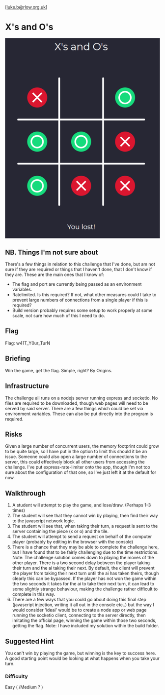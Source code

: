 
[luke.b@rlow.org.uk]
# X's and O's
![Image of game board](https://github.com/RedOrigins/ccc-xs-and-os/blob/master/src/image.png)
## NB. Things I'm not sure about

There's a few things in relation to this challenge that I've done, but am not sure if they are required or things that I haven't done, that I don't know if they are. These are the main ones that I know of:
* The flag and port are currently being passed as an environment variables.
* Ratelimited. Is this required? If not, what other measures could I take to prevent large numbers of connections from a single player if this is required?
* Build version probably requires some setup to work properly at some scale, not sure how much of this I need to do.
## Flag
Flag: w41T_Y0ur_TurN
## Briefing
Win the game, get the flag. Simple, right?
By Origins.
## Infrastructure
The challenge all runs on a nodejs server running express and socketio. No files are required to be downloaded, though web pages will need to be served by said server.
There are a few things which could be set via environment variables. These can also be put directly into the program is required.
## Risks
Given a large number of concurrent users, the memory footprint could grow to be quite large, so I have put in the option to limit this should it be an issue.
Someone could also open a large number of connections to the server, this could effectively block all other users from accessing the challenge. I've put express-rate-limiter onto the app, though I'm not too sure about the configuration of that one, so I've just left it at the default for now.
## Walkthrough
1) A student will attempt to play the game, and lose/draw. (Perhaps 1-3 times)
2) The student will see that they cannot win by playing, then find their way to the javascript network logic.
3) The student will see that, when taking their turn, a request is sent to the server containing the piece (x or o) and the tile.
4) The student will attempt to send a request on behalf of the computer player (probably by editing in the browser with the console)
5) There is a chance that they may be able to complete the challenge here, but I have found that to be fairly challenging due to the time restrictions.
Note: The challenge solution comes down to playing the moves of the other player. There is a two second delay between the player taking their turn and the ai taking their next. By default, the client will prevent the player from taking their next turn until the ai has taken theirs, though clearly this can be bypassed. If the player has not won the game within the two seconds it takes for the ai to take their next turn, it can lead to some slightly strange behaviour, making the challenge rather difficult to complete in this way.
6) There are a few ways that you could go about doing this final step (javascript injection, writing it all out in the console etc..) but the way I would consider 'ideal' would be to create a node app or web page running the socketio client, connecting to the server directly, then imitating the official page, winning the game within those two seconds, getting the flag.
Note: I have included my solution within the build folder.
## Suggested Hint
You can't win by playing the game, but winning is the key to success here. A good starting point would be looking at what happens when you take your turn.
### Difficulty
Easy ( /Medium ? )
